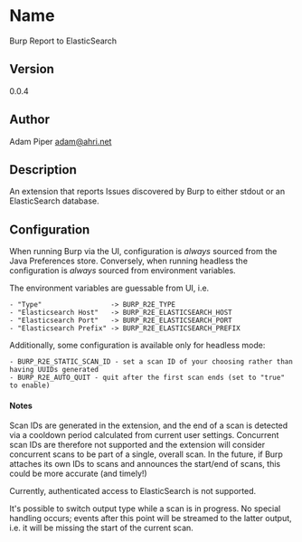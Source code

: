 # Name

Burp Report to ElasticSearch


## Version

0.0.4


## Author

Adam Piper <adam@ahri.net>


## Description

An extension that reports Issues discovered by Burp to either stdout or an ElasticSearch database.


## Configuration

When running Burp via the UI, configuration is _always_ sourced from the Java Preferences store. Conversely, when running
headless the configuration is _always_ sourced from environment variables.

The environment variables are guessable from UI, i.e.

    - "Type"                 -> BURP_R2E_TYPE
    - "Elasticsearch Host"   -> BURP_R2E_ELASTICSEARCH_HOST
    - "Elasticsearch Port"   -> BURP_R2E_ELASTICSEARCH_PORT
    - "Elasticsearch Prefix" -> BURP_R2E_ELASTICSEARCH_PREFIX

Additionally, some configuration is available only for headless mode:

    - BURP_R2E_STATIC_SCAN_ID - set a scan ID of your choosing rather than having UUIDs generated
    - BURP_R2E_AUTO_QUIT - quit after the first scan ends (set to "true" to enable)


#### Notes

Scan IDs are generated in the extension, and the end of a scan is detected via a cooldown period calculated from current
user settings. Concurrent scan IDs are therefore not supported and the extension will consider concurrent scans to be
part of a single, overall scan. In the future, if Burp attaches its own IDs to scans and announces the start/end of
scans, this could be more accurate (and timely!)

Currently, authenticated access to ElasticSearch is not supported.

It's possible to switch output type while a scan is in progress. No special handling occurs; events after this point
will be streamed to the latter output, i.e. it will be missing the start of the current scan.
